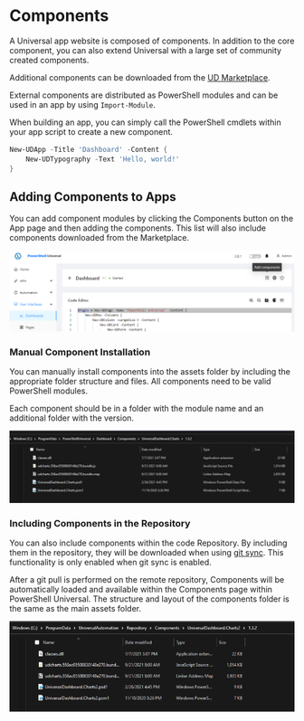 # Components

A Universal app website is composed of components. In addition to the core component, you can also extend Universal with a large set of community created components.

Additional components can be downloaded from the [UD Marketplace](https://marketplace.universaldashboard.io/).

External components are distributed as PowerShell modules and can be used in an app by using `Import-Module`.

When building an app, you can simply call the PowerShell cmdlets within your app script to create a new component.

```powershell
New-UDApp -Title 'Dashboard' -Content {
    New-UDTypography -Text 'Hello, world!'
}
```

## Adding Components to Apps

You can add component modules by clicking the Components button on the App page and then adding the components. This list will also include components downloaded from the Marketplace.

![Add Components to a Dashboard](<../../.gitbook/assets/image (105).png>)

### Manual Component Installation

You can manually install components into the assets folder by including the appropriate folder structure and files. All components need to be valid PowerShell modules.

Each component should be in a folder with the module name and an additional folder with the version.

![](<../../.gitbook/assets/image (254).png>)

### Including Components in the Repository

You can also include components within the code Repository. By including them in the repository, they will be downloaded when using [git sync](../../config/git.md). This functionality is only enabled when git sync is enabled.

After a git pull is performed on the remote repository, Components will be automatically loaded and available within the Components page within PowerShell Universal. The structure and layout of the components folder is the same as the main assets folder.

![](<../../.gitbook/assets/image (481).png>)
